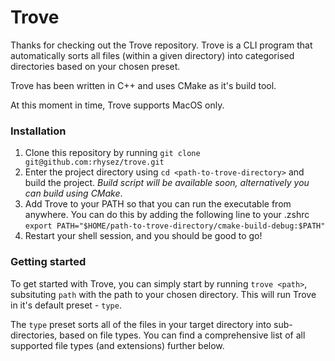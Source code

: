 # Trove

Thanks for checking out the Trove repository. Trove is a CLI program that automatically sorts all files (within a given directory)
into categorised directories based on your chosen preset.

Trove has been written in C++ and uses CMake as it's build tool.

At this moment in time, Trove supports MacOS only.

### Installation
1. Clone this repository by running `git clone git@github.com:rhysez/trove.git`
2. Enter the project directory using `cd <path-to-trove-directory>` and build the project. _Build script will be available soon, alternatively you can build using CMake_.
3. Add Trove to your PATH so that you can run the executable from anywhere. You can do this by adding the following line to your .zshrc `export PATH="$HOME/path-to-trove-directory/cmake-build-debug:$PATH"`
4. Restart your shell session, and you should be good to go!
### Getting started
To get started with Trove, you can simply start by running `trove <path>`, subsituting `path` with the path to
your chosen directory. This will run Trove in it's default preset - `type`. 

The `type` preset sorts all of the files in your target directory into sub-directories, based on file types. You can
find a comprehensive list of all supported file types (and extensions) further below.
